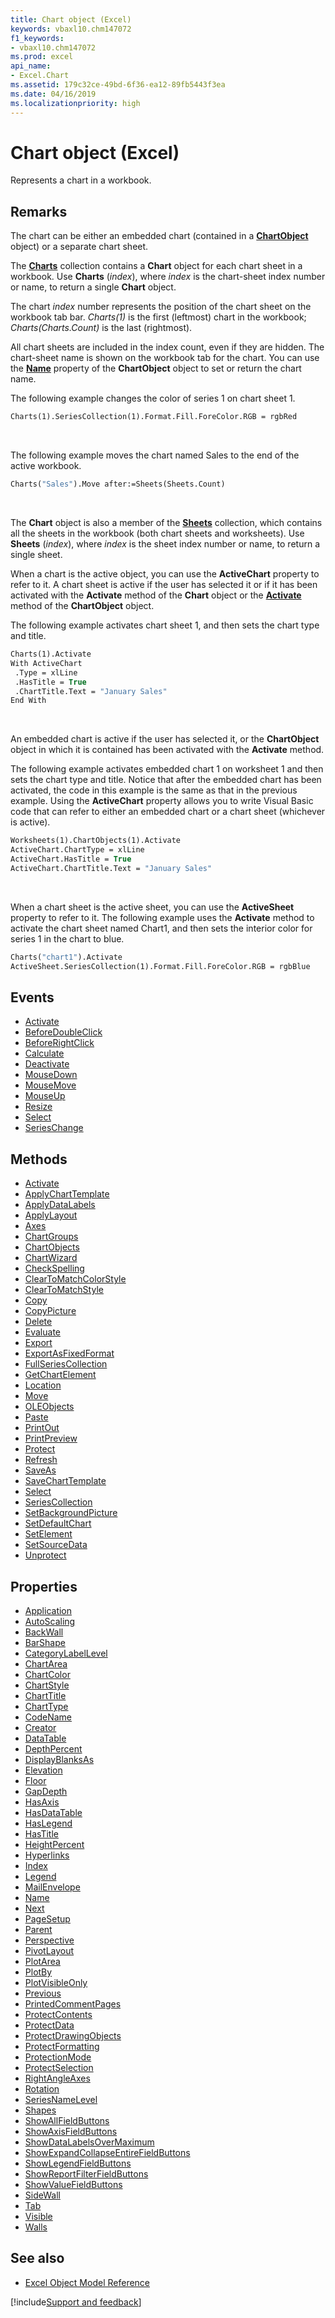 ```yaml
---
title: Chart object (Excel)
keywords: vbaxl10.chm147072
f1_keywords:
- vbaxl10.chm147072
ms.prod: excel
api_name:
- Excel.Chart
ms.assetid: 179c32ce-49bd-6f36-ea12-89fb5443f3ea
ms.date: 04/16/2019
ms.localizationpriority: high
---
```



# Chart object (Excel)

Represents a chart in a workbook.


## Remarks

The chart can be either an embedded chart (contained in a **[ChartObject](Excel.ChartObject.md)** object) or a separate chart sheet.

The **[Charts](Excel.Charts.md)** collection contains a **Chart** object for each chart sheet in a workbook. Use **Charts** (_index_), where _index_ is the chart-sheet index number or name, to return a single **Chart** object. 

The chart _index_ number represents the position of the chart sheet on the workbook tab bar. _Charts(1)_ is the first (leftmost) chart in the workbook; _Charts(Charts.Count)_ is the last (rightmost). 

All chart sheets are included in the index count, even if they are hidden. The chart-sheet name is shown on the workbook tab for the chart. You can use the **[Name](Excel.ChartObject.Name.md)** property of the **ChartObject** object to set or return the chart name. 

The following example changes the color of series 1 on chart sheet 1.

```vb
Charts(1).SeriesCollection(1).Format.Fill.ForeColor.RGB = rgbRed
```

<br/>

The following example moves the chart named Sales to the end of the active workbook.

```vb
Charts("Sales").Move after:=Sheets(Sheets.Count)
```

<br/>

The **Chart** object is also a member of the **[Sheets](Excel.Sheets.md)** collection, which contains all the sheets in the workbook (both chart sheets and worksheets). Use **Sheets** (_index_), where _index_ is the sheet index number or name, to return a single sheet.

When a chart is the active object, you can use the **ActiveChart** property to refer to it. A chart sheet is active if the user has selected it or if it has been activated with the **Activate** method of the **Chart** object or the **[Activate](Excel.ChartObject.Activate.md)** method of the **ChartObject** object. 

The following example activates chart sheet 1, and then sets the chart type and title.

```vb
Charts(1).Activate 
With ActiveChart 
 .Type = xlLine 
 .HasTitle = True 
 .ChartTitle.Text = "January Sales" 
End With
```

<br/>

An embedded chart is active if the user has selected it, or the **ChartObject** object in which it is contained has been activated with the **Activate** method. 

The following example activates embedded chart 1 on worksheet 1 and then sets the chart type and title. Notice that after the embedded chart has been activated, the code in this example is the same as that in the previous example. Using the **ActiveChart** property allows you to write Visual Basic code that can refer to either an embedded chart or a chart sheet (whichever is active).

```vb
Worksheets(1).ChartObjects(1).Activate 
ActiveChart.ChartType = xlLine 
ActiveChart.HasTitle = True 
ActiveChart.ChartTitle.Text = "January Sales"
```

<br/>

When a chart sheet is the active sheet, you can use the **ActiveSheet** property to refer to it. The following example uses the **Activate** method to activate the chart sheet named Chart1, and then sets the interior color for series 1 in the chart to blue.

```vb
Charts("chart1").Activate 
ActiveSheet.SeriesCollection(1).Format.Fill.ForeColor.RGB = rgbBlue
```

## Events

- [Activate](Excel.Chart.Activate(even).md)
- [BeforeDoubleClick](Excel.Chart.BeforeDoubleClick.md)
- [BeforeRightClick](Excel.Chart.BeforeRightClick.md)
- [Calculate](Excel.Chart.Calculate.md)
- [Deactivate](Excel.Chart.Deactivate.md)
- [MouseDown](Excel.Chart.MouseDown.md)
- [MouseMove](Excel.Chart.MouseMove.md)
- [MouseUp](Excel.Chart.MouseUp.md)
- [Resize](Excel.Chart.Resize.md)
- [Select](Excel.Chart.Select(even).md)
- [SeriesChange](Excel.Chart.SeriesChange.md)

## Methods

- [Activate](Excel.Chart.Activate(method).md)
- [ApplyChartTemplate](Excel.Chart.ApplyChartTemplate.md)
- [ApplyDataLabels](Excel.Chart.ApplyDataLabels.md)
- [ApplyLayout](Excel.Chart.ApplyLayout.md)
- [Axes](Excel.Chart.Axes.md)
- [ChartGroups](Excel.Chart.ChartGroups.md)
- [ChartObjects](Excel.Chart.ChartObjects.md)
- [ChartWizard](Excel.Chart.ChartWizard.md)
- [CheckSpelling](Excel.Chart.CheckSpelling.md)
- [ClearToMatchColorStyle](Excel.chart.cleartomatchcolorstyle.md)
- [ClearToMatchStyle](Excel.Chart.ClearToMatchStyle.md)
- [Copy](Excel.Chart.Copy.md)
- [CopyPicture](Excel.Chart.CopyPicture.md)
- [Delete](Excel.Chart.Delete.md)
- [Evaluate](Excel.Chart.Evaluate.md)
- [Export](Excel.Chart.Export.md)
- [ExportAsFixedFormat](Excel.Chart.ExportAsFixedFormat.md)
- [FullSeriesCollection](Excel.chart.fullseriescollection.md)
- [GetChartElement](Excel.Chart.GetChartElement.md)
- [Location](Excel.Chart.Location.md)
- [Move](Excel.Chart.Move.md)
- [OLEObjects](Excel.Chart.OLEObjects.md)
- [Paste](Excel.Chart.Paste.md)
- [PrintOut](Excel.Chart.PrintOut.md)
- [PrintPreview](Excel.Chart.PrintPreview.md)
- [Protect](Excel.Chart.Protect.md)
- [Refresh](Excel.Chart.Refresh.md)
- [SaveAs](Excel.Chart.SaveAs.md)
- [SaveChartTemplate](Excel.Chart.SaveChartTemplate.md)
- [Select](Excel.Chart.Select(method).md)
- [SeriesCollection](Excel.Chart.SeriesCollection.md)
- [SetBackgroundPicture](Excel.Chart.SetBackgroundPicture.md)
- [SetDefaultChart](Excel.Chart.SetDefaultChart.md)
- [SetElement](Excel.Chart.SetElement.md)
- [SetSourceData](Excel.Chart.SetSourceData.md)
- [Unprotect](Excel.Chart.Unprotect.md)

## Properties

- [Application](Excel.Chart.Application.md)
- [AutoScaling](Excel.Chart.AutoScaling.md)
- [BackWall](Excel.Chart.BackWall.md)
- [BarShape](Excel.Chart.BarShape.md)
- [CategoryLabelLevel](Excel.chart.categorylabellevel.md)
- [ChartArea](Excel.Chart.ChartArea.md)
- [ChartColor](Excel.chart.chartcolor.md)
- [ChartStyle](Excel.Chart.ChartStyle.md)
- [ChartTitle](Excel.Chart.ChartTitle.md)
- [ChartType](Excel.Chart.ChartType.md)
- [CodeName](Excel.Chart.CodeName.md)
- [Creator](Excel.Chart.Creator.md)
- [DataTable](Excel.Chart.DataTable.md)
- [DepthPercent](Excel.Chart.DepthPercent.md)
- [DisplayBlanksAs](Excel.Chart.DisplayBlanksAs.md)
- [Elevation](Excel.Chart.Elevation.md)
- [Floor](Excel.Chart.Floor.md)
- [GapDepth](Excel.Chart.GapDepth.md)
- [HasAxis](Excel.Chart.HasAxis.md)
- [HasDataTable](Excel.Chart.HasDataTable.md)
- [HasLegend](Excel.Chart.HasLegend.md)
- [HasTitle](Excel.Chart.HasTitle.md)
- [HeightPercent](Excel.Chart.HeightPercent.md)
- [Hyperlinks](Excel.Chart.Hyperlinks.md)
- [Index](Excel.Chart.Index.md)
- [Legend](Excel.Chart.Legend.md)
- [MailEnvelope](Excel.Chart.MailEnvelope.md)
- [Name](Excel.Chart.Name.md)
- [Next](Excel.Chart.Next.md)
- [PageSetup](Excel.Chart.PageSetup.md)
- [Parent](Excel.Chart.Parent.md)
- [Perspective](Excel.Chart.Perspective.md)
- [PivotLayout](Excel.Chart.PivotLayout.md)
- [PlotArea](Excel.Chart.PlotArea.md)
- [PlotBy](Excel.Chart.PlotBy.md)
- [PlotVisibleOnly](Excel.Chart.PlotVisibleOnly.md)
- [Previous](Excel.Chart.Previous.md)
- [PrintedCommentPages](Excel.Chart.PrintedCommentPages.md)
- [ProtectContents](Excel.Chart.ProtectContents.md)
- [ProtectData](Excel.Chart.ProtectData.md)
- [ProtectDrawingObjects](Excel.Chart.ProtectDrawingObjects.md)
- [ProtectFormatting](Excel.Chart.ProtectFormatting.md)
- [ProtectionMode](Excel.Chart.ProtectionMode.md)
- [ProtectSelection](Excel.Chart.ProtectSelection.md)
- [RightAngleAxes](Excel.Chart.RightAngleAxes.md)
- [Rotation](Excel.Chart.Rotation.md)
- [SeriesNameLevel](Excel.chart.seriesnamelevel.md)
- [Shapes](Excel.Chart.Shapes.md)
- [ShowAllFieldButtons](Excel.Chart.ShowAllFieldButtons.md)
- [ShowAxisFieldButtons](Excel.Chart.ShowAxisFieldButtons.md)
- [ShowDataLabelsOverMaximum](Excel.Chart.ShowDataLabelsOverMaximum.md)
- [ShowExpandCollapseEntireFieldButtons](Excel.chart.showexpandcollapseentirefieldbuttons.md)
- [ShowLegendFieldButtons](Excel.Chart.ShowLegendFieldButtons.md)
- [ShowReportFilterFieldButtons](Excel.Chart.ShowReportFilterFieldButtons.md)
- [ShowValueFieldButtons](Excel.Chart.ShowValueFieldButtons.md)
- [SideWall](Excel.Chart.SideWall.md)
- [Tab](Excel.Chart.Tab.md)
- [Visible](Excel.Chart.Visible.md)
- [Walls](Excel.Chart.Walls.md)

## See also

- [Excel Object Model Reference](overview/Excel/object-model.md)

[!include[Support and feedback](~/includes/feedback-boilerplate.md)]
